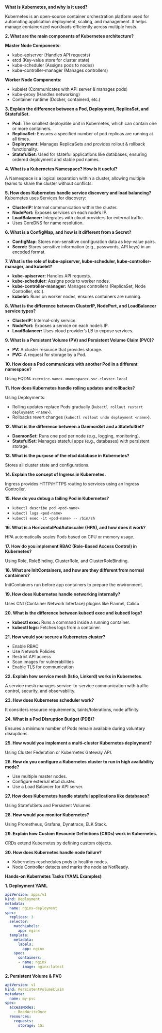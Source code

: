 **What is Kubernetes, and why is it used?**

Kubernetes is an open-source container orchestration platform used for automating application deployment, scaling, and management. It helps manage containerized workloads efficiently across multiple hosts.

**2. What are the main components of Kubernetes architecture?**

**Master Node Components:**
- kube-apiserver (Handles API requests)
- etcd (Key-value store for cluster state)
- kube-scheduler (Assigns pods to nodes)
- kube-controller-manager (Manages controllers)

**Worker Node Components:**
- kubelet (Communicates with API server & manages pods)
- kube-proxy (Handles networking)
- Container runtime (Docker, containerd, etc.)

**3. Explain the difference between a Pod, Deployment, ReplicaSet, and StatefulSet.**
- **Pod:** The smallest deployable unit in Kubernetes, which can contain one or more containers.
- **ReplicaSet:** Ensures a specified number of pod replicas are running at all times.
- **Deployment:** Manages ReplicaSets and provides rollout & rollback functionality.
- **StatefulSet:** Used for stateful applications like databases, ensuring ordered deployment and stable pod names.

**4. What is a Kubernetes Namespace? How is it useful?**

A Namespace is a logical separation within a cluster, allowing multiple teams to share the cluster without conflicts.

**5. How does Kubernetes handle service discovery and load balancing?**
Kubernetes uses Services for discovery:
- **ClusterIP:** Internal communication within the cluster.
- **NodePort:** Exposes services on each node’s IP.
- **LoadBalancer:** Integrates with cloud providers for external traffic.
- Uses CoreDNS for name resolution.

**6. What is a ConfigMap, and how is it different from a Secret?**
- **ConfigMap:** Stores non-sensitive configuration data as key-value pairs.
- **Secret:** Stores sensitive information (e.g., passwords, API keys) in an encoded format.

**7. What is the role of kube-apiserver, kube-scheduler, kube-controller-manager, and kubelet?**
- **kube-apiserver:** Handles API requests.
- **kube-scheduler:** Assigns pods to worker nodes.
- **kube-controller-manager:** Manages controllers (ReplicaSet, Node Controller, etc.).
- **kubelet:** Runs on worker nodes, ensures containers are running.

**8. What is the difference between ClusterIP, NodePort, and LoadBalancer service types?**
- **ClusterIP:** Internal-only service.
- **NodePort:** Exposes a service on each node’s IP.
- **LoadBalancer:** Uses cloud provider’s LB to expose services.

**9. What is a Persistent Volume (PV) and Persistent Volume Claim (PVC)?**
- **PV:** A cluster resource that provides storage.
- **PVC:** A request for storage by a Pod.

**10. How does a Pod communicate with another Pod in a different namespace?**

Using FQDN: `<service-name>.<namespace>.svc.cluster.local`

**11. How does Kubernetes handle rolling updates and rollbacks?**

Using Deployments:
- Rolling updates replace Pods gradually (`kubectl rollout restart deployment <name>`).
- Rollbacks revert changes (`kubectl rollout undo deployment <name>`).

**12. What is the difference between a DaemonSet and a StatefulSet?**
- **DaemonSet:** Runs one pod per node (e.g., logging, monitoring).
- **StatefulSet:** Manages stateful apps (e.g., databases) with persistent storage.

**13. What is the purpose of the etcd database in Kubernetes?**

Stores all cluster state and configurations.

**14. Explain the concept of Ingress in Kubernetes.**

Ingress provides HTTP/HTTPS routing to services using an Ingress Controller.

**15. How do you debug a failing Pod in Kubernetes?**
- `kubectl describe pod <pod-name>`
- `kubectl logs <pod-name>`
- `kubectl exec -it <pod-name> -- /bin/sh`

**16. What is a HorizontalPodAutoscaler (HPA), and how does it work?**

HPA automatically scales Pods based on CPU or memory usage.

**17. How do you implement RBAC (Role-Based Access Control) in Kubernetes?**

Using Role, RoleBinding, ClusterRole, and ClusterRoleBinding.

**18. What are InitContainers, and how are they different from normal containers?**

InitContainers run before app containers to prepare the environment.

**19. How does Kubernetes handle networking internally?**

Uses CNI (Container Network Interface) plugins like Flannel, Calico.

**20. What is the difference between kubectl exec and kubectl logs?**
- **kubectl exec:** Runs a command inside a running container.
- **kubectl logs:** Fetches logs from a container.

**21. How would you secure a Kubernetes cluster?**
- Enable RBAC
- Use Network Policies
- Restrict API access
- Scan images for vulnerabilities
- Enable TLS for communication

**22. Explain how service mesh (Istio, Linkerd) works in Kubernetes.**

A service mesh manages service-to-service communication with traffic control, security, and observability.

**23. How does Kubernetes scheduler work?**

It considers resource requirements, taints/tolerations, node affinity.

**24. What is a Pod Disruption Budget (PDB)?**

Ensures a minimum number of Pods remain available during voluntary disruptions.

**25. How would you implement a multi-cluster Kubernetes deployment?**

Using Cluster Federation or Kubernetes Gateway API.

**26. How do you configure a Kubernetes cluster to run in high availability mode?**

- Use multiple master nodes.
- Configure external etcd cluster.
- Use a Load Balancer for API server.

**27. How does Kubernetes handle stateful applications like databases?**

Using StatefulSets and Persistent Volumes.

**28. How would you monitor Kubernetes?**

Using Prometheus, Grafana, Dynatrace, ELK Stack.

**29. Explain how Custom Resource Definitions (CRDs) work in Kubernetes.**

CRDs extend Kubernetes by defining custom objects.

**30. How does Kubernetes handle node failure?**

- Kubernetes reschedules pods to healthy nodes.
- Node Controller detects and marks the node as NotReady.

**Hands-on Kubernetes Tasks (YAML Examples)**

**1. Deployment YAML**
```yaml
apiVersion: apps/v1
kind: Deployment
metadata:
  name: nginx-deployment
spec:
  replicas: 3
  selector:
    matchLabels:
      app: nginx
  template:
    metadata:
      labels:
        app: nginx
    spec:
      containers:
      - name: nginx
        image: nginx:latest
```

**2. Persistent Volume & PVC**
```yaml
apiVersion: v1
kind: PersistentVolumeClaim
metadata:
  name: my-pvc
spec:
  accessModes:
    - ReadWriteOnce
  resources:
    requests:
      storage: 1Gi
```

